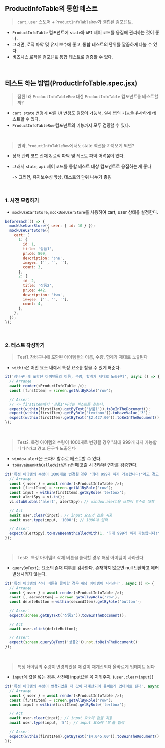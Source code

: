 ## ProductInfoTable의 통합 테스트

> `cart`, `user` 스토어 + `ProductInfoTableRow`가 결합된 컴포넌트.

- `ProductInfoTable` 컴포넌트에 `state`와 `API` 제어 코드를 응집해 관리하는 것이 좋다.
- 그러면, 로직 파악 및 유지 보수에 좋고, 통합 테스트의 단위를 깔끔하게 나눌 수 있다.
- 비즈니스 로직을 컴포넌트 통합 테스트로 검증할 수 있다.

<br/>

## 테스트 하는 방법(ProductInfoTable.spec.jsx)

> 잠깐! 왜 `ProductInfoTableRow` 대신 `ProductInfoTable` 컴포넌트를 테스트할까?

- `cart state` 변경에 따른 UI 변경도 검증이 가능해, 실제 앱의 기능을 유사하게 테스트할 수 있다.
- `ProductInfoTableRow` 컴포넌트의 기능까지 모두 검증할 수 있다.

<br/>

> 만약, `ProductInfoTableRow`에서도 state 액션을 가져오게 되면?

- 상태 관리 코드 산재 & 로직 파악 및 테스트 파악 어려움이 있다.
- 그래서 `state`, `api` 제어 코드를 통합 테스트 대상 컴포넌트로 응집하는 게 좋다

  -> 그러면, 유지보수성 향상, 테스트의 단위 나누기 좋음

<br/>

### 1. 사전 모킹하기

- `mockUseCartStore`, `mockUseUserStore`를 사용하여 cart, user 상태를 설정한다.

```js
beforeEach(() => {
  mockUseUserStore({ user: { id: 10 } });
  mockUseCartStore({
    cart: {
      1: {
        id: 1,
        title: '상품1',
        price: 809,
        description: 'one',
        images: ['', '', ''],
        count: 3,
      },
      2: {
        id: 2,
        title: '상품2',
        price: 442,
        description: 'two',
        images: ['', '', ''],
        count: 4,
      },
    },
  });
});
```

<br/>

### 2. 테스트 작성하기

> Test1. 장바구니에 포함된 아이템들의 이름, 수량, 합계가 제대로 노출된다

- `within`은 어떤 요소 내에서 특정 요소를 찾을 수 있게 해준다.

```js
it('장바구니에 포함된 아이템들의 이름, 수량, 합계가 제대로 노출된다', async () => {
  // Arrange
  await render(<ProductInfoTable />);
  const [firstItem] = screen.getAllByRole('row');

  // Assert
  // -> firstItem에서 '상품1'이라는 텍스트를 찾는다.
  expect(within(firstItem).getByText('상품1')).toBeInTheDocument();
  expect(within(firstItem).getByRole('textbox')).toHaveValue('3');
  expect(within(firstItem).getByText('$2,427.00')).toBeInTheDocument();
});
```

<br/>

> Test2. 특정 아이템의 수량이 1000개로 변경될 경우 "최대 999개 까지 가능합니다!"라고 경고 문구가 노출된다

- `window.alert`은 스파이 함수로 테스트할 수 있다.
- `toHaveBeenNthCalledWith`은 n번째 호출 시 전달된 인자를 검증한다.

```js
it('특정 아이템의 수량이 1000개로 변경될 경우 "최대 999개 까지 가능합니다!"라고 경고 문구가 노출된다', async () => {
  // Arrange
  const { user } = await render(<ProductInfoTable />);
  const [firstItem] = screen.getAllByRole('row');
  const input = within(firstItem).getByRole('textbox');
  const alertSpy = vi.fn();
  vi.stubGlobal('alert', alertSpy); // window.alert을 스파이 함수로 대체

  // Act
  await user.clear(input); // input 요소의 값을 지움
  await user.type(input, '1000'); // 1000개 입력

  // Assert
  expect(alertSpy).toHaveBeenNthCalledWith(1, '최대 999개 까지 가능합니다!');
});
```

<br/>

> Test3. 특정 아이템의 삭제 버튼을 클릭할 경우 해당 아이템이 사라진다

- `queryByText`는 요소의 존재 여부를 검사한다. 존재하지 않으면 null 반환하고 에러 발생시키지 않는다.

```js
it('특정 아이템의 삭제 버튼을 클릭할 경우 해당 아이템이 사라진다', async () => {
  // Arrange
  const { user } = await render(<ProductInfoTable />);
  const [, secondItem] = screen.getAllByRole('row');
  const deleteButton = within(secondItem).getByRole('button');

  // Assert
  expect(screen.getByText('상품2')).toBeInTheDocument();

  // Act
  await user.click(deleteButton);

  // Assert
  expect(screen.queryByText('상품2')).not.toBeInTheDocument();
});
```

<br/>

> 특정 아이템의 수량이 변경되었을 때 값이 재계산되어 올바르게 업데이트 된다

- `input`에 값을 넣는 경우, 사전에 input값을 꼭 지워주자. (`user.clear(input)`)

```js
it('특정 아이템의 수량이 변경되었을 때 값이 재계산되어 올바르게 업데이트 된다', async () => {
  // Arrange
  const { user } = await render(<ProductInfoTable />);
  const [firstItem] = screen.getAllByRole('row');
  const input = within(firstItem).getByRole('textbox');

  // Act
  await user.clear(input); // input 요소의 값을 지움
  await user.type(input, '5'); // input 요소에 '5'를 입력

  // Assert
  expect(within(firstItem).getByText('$4,045.00')).toBeInTheDocument();
});
```
